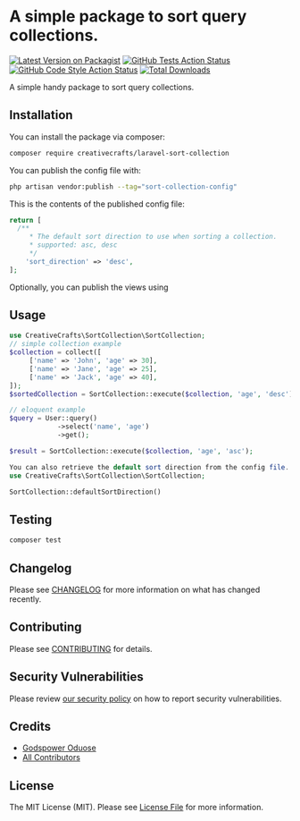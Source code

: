 # A simple package to sort query collections.

[![Latest Version on Packagist](https://img.shields.io/packagist/v/creativecrafts/laravel-sort-collection.svg?style=flat-square)](https://packagist.org/packages/creativecrafts/laravel-sort-collection)
[![GitHub Tests Action Status](https://img.shields.io/github/actions/workflow/status/creativecrafts/laravel-sort-collection/run-tests.yml?branch=main&label=tests&style=flat-square)](https://github.com/creativecrafts/laravel-sort-collection/actions?query=workflow%3Arun-tests+branch%3Amain)
[![GitHub Code Style Action Status](https://img.shields.io/github/actions/workflow/status/creativecrafts/laravel-sort-collection/fix-php-code-style-issues.yml?branch=main&label=code%20style&style=flat-square)](https://github.com/creativecrafts/laravel-sort-collection/actions?query=workflow%3A"Fix+PHP+code+style+issues"+branch%3Amain)
[![Total Downloads](https://img.shields.io/packagist/dt/creativecrafts/laravel-sort-collection.svg?style=flat-square)](https://packagist.org/packages/creativecrafts/laravel-sort-collection)

A simple handy package to sort query collections.

## Installation

You can install the package via composer:

```bash
composer require creativecrafts/laravel-sort-collection
```

You can publish the config file with:

```bash
php artisan vendor:publish --tag="sort-collection-config"
```

This is the contents of the published config file:

```php
return [
  /**
     * The default sort direction to use when sorting a collection.
     * supported: asc, desc
     */
    'sort_direction' => 'desc',
];
```

Optionally, you can publish the views using

## Usage

```php
use CreativeCrafts\SortCollection\SortCollection;
// simple collection example
$collection = collect([
     ['name' => 'John', 'age' => 30],
     ['name' => 'Jane', 'age' => 25],
     ['name' => 'Jack', 'age' => 40],
]);
$sortedCollection = SortCollection::execute($collection, 'age', 'desc');

// eloquent example
$query = User::query()
            ->select('name', 'age')
            ->get();

$result = SortCollection::execute($collection, 'age', 'asc');
```

```php
You can also retrieve the default sort direction from the config file.
use CreativeCrafts\SortCollection\SortCollection;

SortCollection::defaultSortDirection()
```


## Testing

```bash
composer test
```

## Changelog

Please see [CHANGELOG](CHANGELOG.md) for more information on what has changed recently.

## Contributing

Please see [CONTRIBUTING](CONTRIBUTING.md) for details.

## Security Vulnerabilities

Please review [our security policy](../../security/policy) on how to report security vulnerabilities.

## Credits

- [Godspower Oduose](https://github.com/rockblings)
- [All Contributors](../../contributors)

## License

The MIT License (MIT). Please see [License File](LICENSE.md) for more information.
